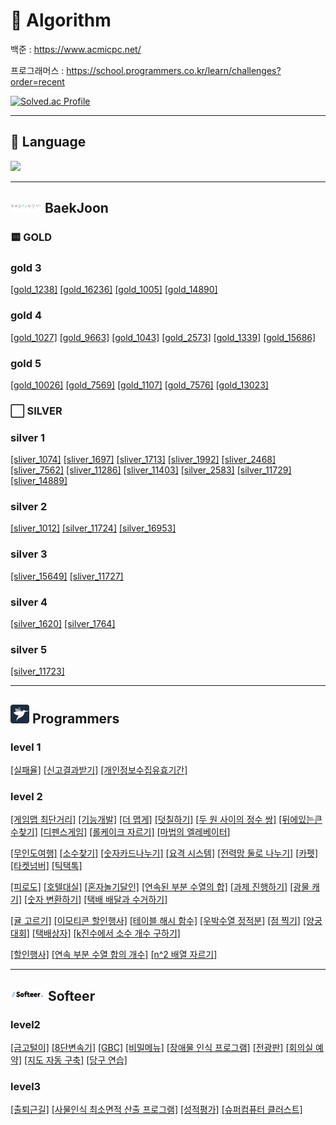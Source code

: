 # 🧮 Algorithm

백준 : https://www.acmicpc.net/


프로그래머스 : https://school.programmers.co.kr/learn/challenges?order=recent

[![Solved.ac Profile](http://mazassumnida.wtf/api/v2/generate_badge?boj=wlwhdrnjs1)](https://solved.ac/wlwhdrnjs1/)

---

## 📖 Language
<img src="https://img.shields.io/badge/Java-1572B6?style=for-the-badge&logo=java&logoColor=white">


---

## <img src="imgFile/baekjoon.png" width="50" height="20"> BaekJoon
### 🟨 GOLD
### gold 3
[[gold_1238]](https://github.com/jijongkwon/Algorithm/blob/main/src/main/java/baekjoon/gold/gold3/gold_1238)
[[gold_16236]](https://github.com/jijongkwon/Algorithm/blob/main/src/main/java/baekjoon/gold/gold3/gold_16236)
[[gold_1005]](https://github.com/jijongkwon/Algorithm/blob/main/src/main/java/baekjoon/gold/gold3/gold_1005)
[[gold_14890]](https://github.com/jijongkwon/Algorithm/blob/main/src/main/java/baekjoon/gold/gold3/gold_14890)

### gold 4
[[gold_1027]](https://github.com/jijongkwon/Algorithm/blob/main/src/main/java/baekjoon/gold/gold4/gold_1027)
[[gold_9663]](https://github.com/jijongkwon/Algorithm/blob/main/src/main/java/baekjoon/gold/gold4/gold_9663)
[[gold_1043]](https://github.com/jijongkwon/Algorithm/blob/main/src/main/java/baekjoon/gold/gold4/gold_1043)
[[gold_2573]](https://github.com/jijongkwon/Algorithm/blob/main/src/main/java/baekjoon/gold/gold4/gold_2573)
[[gold_1339]](https://github.com/jijongkwon/Algorithm/blob/main/src/main/java/baekjoon/gold/gold4/gold_1339)
[[gold_15686]](https://github.com/jijongkwon/Algorithm/blob/main/src/main/java/baekjoon/gold/gold4/gold_15686)

### gold 5
[[gold_10026]](https://github.com/jijongkwon/Algorithm/blob/main/src/main/java/baekjoon/gold/gold5/gold_10026)
[[gold_7569]](https://github.com/jijongkwon/Algorithm/blob/main/src/main/java/baekjoon/gold/gold5/gold_7569)
[[gold_1107]](https://github.com/jijongkwon/Algorithm/blob/main/src/main/java/baekjoon/gold/gold5/gold_1107)
[[gold_7576]](https://github.com/jijongkwon/Algorithm/blob/main/src/main/java/baekjoon/gold/gold5/gold_7576)
[[gold_13023]](https://github.com/jijongkwon/Algorithm/blob/main/src/main/java/baekjoon/gold/gold5/gold_13023)

### ⬜️ SILVER
### silver 1
[[sliver_1074]](https://github.com/jijongkwon/Algorithm/blob/main/src/main/java/baekjoon/silver/silver1/silver_1074)
[[sliver_1697]](https://github.com/jijongkwon/Algorithm/blob/main/src/main/java/baekjoon/silver/silver1/silver_1697)
[[sliver_1713]](https://github.com/jijongkwon/Algorithm/blob/main/src/main/java/baekjoon/silver/silver1/silver_1713)
[[sliver_1992]](https://github.com/jijongkwon/Algorithm/blob/main/src/main/java/baekjoon/silver/silver1/silver_1992)
[[sliver_2468]](https://github.com/jijongkwon/Algorithm/blob/main/src/main/java/baekjoon/silver/silver1/silver_2468)
[[sliver_7562]](https://github.com/jijongkwon/Algorithm/blob/main/src/main/java/baekjoon/silver/silver1/silver_7562)
[[sliver_11286]](https://github.com/jijongkwon/Algorithm/blob/main/src/main/java/baekjoon/silver/silver1/silver_11286)
[[sliver_11403]](https://github.com/jijongkwon/Algorithm/blob/main/src/main/java/baekjoon/silver/silver1/silver_11403)
[[silver_2583]](https://github.com/jijongkwon/Algorithm/blob/main/src/main/java/baekjoon/silver/silver1/silver_2583)
[[silver_11729]](https://github.com/jijongkwon/Algorithm/blob/main/src/main/java/baekjoon/silver/silver1/silver_11729)
[[sliver_14889]](https://github.com/jijongkwon/Algorithm/blob/main/src/main/java/baekjoon/silver/silver1/silver_14889)

### silver 2
[[sliver_1012]](https://github.com/jijongkwon/Algorithm/blob/main/src/main/java/baekjoon/silver/silver2/silver_1012)
[[silver_11724]](https://github.com/jijongkwon/Algorithm/blob/main/src/main/java/baekjoon/silver/silver2/silver_11724)
[[silver_16953]](https://github.com/jijongkwon/Algorithm/blob/main/src/main/java/baekjoon/silver/silver2/silver_16953)

### silver 3
[[sliver_15649]](https://github.com/jijongkwon/Algorithm/blob/main/src/main/java/baekjoon/silver/silver2/silver_15659)
[[sliver_11727]](https://github.com/jijongkwon/Algorithm/blob/main/src/main/java/baekjoon/silver/silver2/silver_11727)

### silver 4
[[silver_1620]](https://github.com/jijongkwon/Algorithm/blob/main/src/main/java/baekjoon/silver/silver4/silver_1620)
[[silver_1764]](https://github.com/jijongkwon/Algorithm/blob/main/src/main/java/baekjoon/silver/silver4/silver_1764)

### silver 5
[[silver_11723]](https://github.com/jijongkwon/Algorithm/blob/main/src/main/java/baekjoon/silver/silver5/silver_11723)

---

## <img src="imgFile/programmers.png" width="30" height="30"> Programmers

### level 1
[[실패율]](https://github.com/jijongkwon/Algorithm/tree/main/src/main/java/programmers/level1/%EC%8B%A4%ED%8C%A8%EC%9C%A8)
[[신고결과받기]](https://github.com/jijongkwon/Algorithm/tree/main/src/main/java/programmers/level1/%EC%8B%A0%EA%B3%A0%EA%B2%B0%EA%B3%BC%EB%B0%9B%EA%B8%B0)
[[개인정보수집유효기간]](https://github.com/jijongkwon/Algorithm/tree/main/src/main/java/programmers/level1/%EA%B0%9C%EC%9D%B8%EC%A0%95%EB%B3%B4%EC%88%98%EC%A7%91%EC%9C%A0%ED%9A%A8%EA%B8%B0%EA%B0%84)

### level 2
[[게임맵 최단거리]](https://github.com/jijongkwon/Algorithm/tree/main/src/main/java/programmers/level2/%EA%B2%8C%EC%9E%84%EB%A7%B5%EC%B5%9C%EB%8B%A8%EA%B1%B0%EB%A6%AC)
[[기능개발]](https://github.com/jijongkwon/Algorithm/tree/main/src/main/java/programmers/level2/%EA%B8%B0%EB%8A%A5%EA%B0%9C%EB%B0%9C)
[[더 맵게]](https://github.com/jijongkwon/Algorithm/tree/main/src/main/java/programmers/level2/%EB%8D%94%EB%A7%B5%EA%B2%8C)
[[덧칠하기]](https://github.com/jijongkwon/Algorithm/tree/main/src/main/java/programmers/level2/%EB%8D%A7%EC%B9%A0%ED%95%98%EA%B8%B0)
[[두 원 사이의 정수 쌍]](https://github.com/jijongkwon/Algorithm/tree/main/src/main/java/programmers/level2/%EB%91%90%EC%9B%90%EC%82%AC%EC%9D%B4%EC%9D%98%EC%A0%95%EC%88%98%EC%8C%8D)
[[뒤에있는큰수찾기]](https://github.com/jijongkwon/Algorithm/tree/main/src/main/java/programmers/level2/%EB%92%A4%EC%97%90%EC%9E%88%EB%8A%94%ED%81%B0%EC%88%98%EC%B0%BE%EA%B8%B0)
[[디펜스게임]](https://github.com/jijongkwon/Algorithm/tree/main/src/main/java/programmers/level2/%EB%94%94%ED%8E%9C%EC%8A%A4%EA%B2%8C%EC%9E%84)
[[롤케이크 자르기]](https://github.com/jijongkwon/Algorithm/tree/main/src/main/java/programmers/level2/%EB%A1%A4%EC%BC%80%EC%9D%B4%ED%81%AC%EC%9E%90%EB%A5%B4%EA%B8%B0)
[[마법의 엘레베이터]](https://github.com/jijongkwon/Algorithm/tree/main/src/main/java/programmers/level2/%EB%A7%88%EB%B2%95%EC%9D%98%EC%97%98%EB%A0%88%EB%B2%A0%EC%9D%B4%ED%84%B0)


[[무인도여행]](https://github.com/jijongkwon/Algorithm/tree/main/src/main/java/programmers/level2/%EB%AC%B4%EC%9D%B8%EB%8F%84%EC%97%AC%ED%96%89)
[[소수찾기]](https://github.com/jijongkwon/Algorithm/tree/main/src/main/java/programmers/level2/%EC%86%8C%EC%88%98%EC%B0%BE%EA%B8%B0)
[[숫자카드나누기]](https://github.com/jijongkwon/Algorithm/tree/main/src/main/java/programmers/level2/%EB%92%A4%EC%97%90%EC%9E%88%EB%8A%94%ED%81%B0%EC%88%98%EC%B0%BE%EA%B8%B0)
[[요격 시스템]](https://github.com/jijongkwon/Algorithm/tree/main/src/main/java/programmers/level2/%EC%9A%94%EA%B2%A9%EC%8B%9C%EC%8A%A4%ED%85%9C)
[[전력망 둘로 나누기]](https://github.com/jijongkwon/Algorithm/tree/main/src/main/java/programmers/level2/%EC%A0%84%EB%A0%A5%EB%A7%9D%EB%91%98%EB%A1%9C%EB%82%98%EB%88%84%EA%B8%B0)
[[카펫]](https://github.com/jijongkwon/Algorithm/tree/main/src/main/java/programmers/level2/%EC%B9%B4%ED%8E%AB)
[[타켓넘버]](https://github.com/jijongkwon/Algorithm/tree/main/src/main/java/programmers/level2/%ED%83%80%EC%BC%93%EB%84%98%EB%B2%84)
[[틱택톡]](https://github.com/jijongkwon/Algorithm/tree/main/src/main/java/programmers/level2/%ED%8B%B1%ED%83%9D%ED%86%A1)


[[피로도]](https://github.com/jijongkwon/Algorithm/tree/main/src/main/java/programmers/level2/%ED%94%BC%EB%A1%9C%EB%8F%84)
[[호텔대실]](https://github.com/jijongkwon/Algorithm/tree/main/src/main/java/programmers/level2/%ED%98%B8%ED%85%94%EB%8C%80%EC%8B%A4)
[[혼자놀기달인]](https://github.com/jijongkwon/Algorithm/tree/main/src/main/java/programmers/level2/%ED%98%BC%EC%9E%90%EB%86%80%EA%B8%B0%EB%8B%AC%EC%9D%B8)
[[연속된 부분 수열의 합]](https://github.com/jijongkwon/Algorithm/tree/main/src/main/java/programmers/level2/%EC%97%B0%EC%86%8D%EB%90%9C%EB%B6%80%EB%B6%84%EC%88%98%EC%97%B4%ED%95%A9)
[[과제 진행하기]](https://github.com/jijongkwon/Algorithm/tree/main/src/main/java/programmers/level2/%EA%B3%BC%EC%A0%9C%EC%A7%84%ED%96%89%ED%95%98%EA%B8%B0)
[[광물 캐기]](https://github.com/jijongkwon/Algorithm/tree/main/src/main/java/programmers/level2/%EA%B4%91%EB%AC%BC%EC%BA%90%EA%B8%B0)
[[숫자 변환하기]](https://github.com/jijongkwon/Algorithm/tree/main/src/main/java/programmers/level2/%EC%88%AB%EC%9E%90%EB%B3%80%ED%99%98%ED%95%98%EA%B8%B0)
[[택배 배달과 수거하기]](https://github.com/jijongkwon/Algorithm/tree/main/src/main/java/programmers/level2/%ED%83%9D%EB%B0%B0%EB%B0%B0%EB%8B%AC%EA%B3%BC%EC%88%98%EA%B1%B0%ED%95%98%EA%B8%B0)

[[귤 고르기]](https://github.com/jijongkwon/Algorithm/tree/main/src/main/java/programmers/level2/%EA%B7%A4%EA%B3%A0%EB%A5%B4%EA%B8%B0)
[[이모티콘 할인행사]](https://github.com/jijongkwon/Algorithm/tree/main/src/main/java/programmers/level2/%EC%9D%B4%EB%AA%A8%ED%8B%B0%EC%BD%98%ED%95%A0%EC%9D%B8%ED%96%89%EC%82%AC)
[[테이블 해시 함수]](https://github.com/jijongkwon/Algorithm/tree/main/src/main/java/programmers/level2/%ED%85%8C%EC%9D%B4%EB%B8%94%ED%95%B4%EC%8B%9C%ED%95%A8%EC%88%98)
[[우박수열 정적분]](https://github.com/jijongkwon/Algorithm/tree/main/src/main/java/programmers/level2/%EC%9A%B0%EB%B0%95%EC%88%98%EC%97%B4%EC%A0%95%EC%A0%81%EB%B6%84)
[[점 찍기]](https://github.com/jijongkwon/Algorithm/tree/main/src/main/java/programmers/level2/%EC%A0%90%EC%B0%8D%EA%B8%B0)
[[양궁대회]](https://github.com/jijongkwon/Algorithm/tree/main/src/main/java/programmers/level2/%EC%96%91%EA%B6%81%EB%8C%80%ED%9A%8C)
[[택배상자]](https://github.com/jijongkwon/Algorithm/tree/main/src/main/java/programmers/level2/%ED%83%9D%EB%B0%B0%EC%83%81%EC%9E%90)
[[k진수에서 소수 개수 구하기]](https://github.com/jijongkwon/Algorithm/tree/main/src/main/java/programmers/level2/k%EC%A7%84%EC%88%98%EC%97%90%EC%84%9C%EC%86%8C%EC%88%98%EA%B0%9C%EC%88%98%EA%B5%AC%ED%95%98%EA%B8%B0)

[[할인행사]](https://github.com/jijongkwon/Algorithm/tree/main/src/main/java/programmers/level2/%ED%95%A0%EC%9D%B8%ED%96%89%EC%82%AC)
[[연속 부분 수열 합의 개수]](https://github.com/jijongkwon/Algorithm/tree/main/src/main/java/programmers/level2/%EC%97%B0%EC%86%8D%EB%B6%80%EB%B6%84%EC%88%98%EC%97%B4%ED%95%A9%EC%9D%98%EA%B0%9C%EC%88%98)
[[n^2 배열 자르기]](https://github.com/jijongkwon/Algorithm/tree/main/src/main/java/programmers/level2/n2%EB%B0%B0%EC%97%B4%EC%9E%90%EB%A5%B4%EA%B8%B0)

---

## <img src="imgFile/softear.png" width="55" height="20"> Softeer

### level2
[[금고털이]](https://github.com/jijongkwon/Algorithm/tree/main/src/main/java/softeer/level2/%EA%B8%88%EA%B3%A0%ED%84%B8%EC%9D%B4)
[[8단변속기]](https://github.com/jijongkwon/Algorithm/tree/main/src/main/java/softeer/level2/%ED%8C%94%EB%8B%A8%EB%B3%80%EC%86%8D%EA%B8%B0)
[[GBC]](https://github.com/jijongkwon/Algorithm/tree/main/src/main/java/softeer/level2/GBC)
[[비밀메뉴]](https://github.com/jijongkwon/Algorithm/tree/main/src/main/java/softeer/level2/%EB%B9%84%EB%B0%80%EB%A9%94%EB%89%B4)
[[장애물 인식 프로그램]](https://github.com/jijongkwon/Algorithm/tree/main/src/main/java/softeer/level2/%EC%9E%A5%EC%95%A0%EB%AC%BC%EC%9D%B8%EC%8B%9D%ED%94%84%EB%A1%9C%EA%B7%B8%EB%9E%A8)
[[전광판]](https://github.com/jijongkwon/Algorithm/tree/main/src/main/java/softeer/level2/%EC%A0%84%EA%B4%91%ED%8C%90)
[[회의실 예약]](https://github.com/jijongkwon/Algorithm/tree/main/src/main/java/softeer/level2/%ED%9A%8C%EC%9D%98%EC%8B%A4%EC%98%88%EC%95%BD)
[[지도 자동 구축]](https://github.com/jijongkwon/Algorithm/tree/main/src/main/java/softeer/level2/%EC%A7%80%EB%8F%84%EC%9E%90%EB%8F%99%EA%B5%AC%EC%B6%95)
[[당구 연습]](https://github.com/jijongkwon/Algorithm/tree/main/src/main/java/programmers/level2/%EB%8B%B9%EA%B5%AC%EC%97%B0%EC%8A%B5)

### level3
[[출퇴근길]](https://github.com/jijongkwon/Algorithm/tree/main/src/main/java/softeer/level3/%EC%B6%9C%ED%87%B4%EA%B7%BC%EA%B8%B8)
[[사물인식 최소면적 산출 프로그램]](https://github.com/jijongkwon/Algorithm/tree/main/src/main/java/softeer/level3/%EC%82%AC%EB%AC%BC%EC%9D%B8%EC%8B%9D%EC%B5%9C%EC%86%8C%EB%A9%B4%EC%A0%81%EC%82%B0%EC%B6%9C%ED%94%84%EB%A1%9C%EA%B7%B8%EB%9E%A8)
[[성적평가]](https://github.com/jijongkwon/Algorithm/tree/main/src/main/java/softeer/level3/%EC%84%B1%EC%A0%81%ED%8F%89%EA%B0%80)
[[슈퍼컴퓨터 클러스트]](https://github.com/jijongkwon/Algorithm/tree/main/src/main/java/softeer/level3/%EC%8A%88%ED%8D%BC%EC%BB%B4%ED%93%A8%ED%84%B0%ED%81%B4%EB%9F%AC%EC%8A%A4%ED%8A%B8)